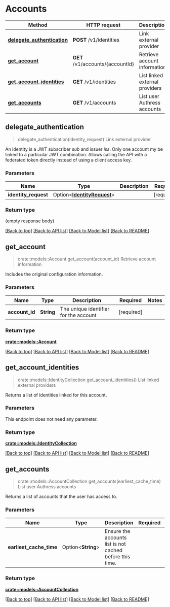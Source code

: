 # Accounts
Method | HTTP request | Description
------------- | ------------- | -------------
[**delegate_authentication**](#delegate_authentication) | **POST** /v1/identities | Link external provider
[**get_account**](#get_account) | **GET** /v1/accounts/{accountId} | Retrieve account information
[**get_account_identities**](#get_account_identities) | **GET** /v1/identities | List linked external providers
[**get_accounts**](#get_accounts) | **GET** /v1/accounts | List user Authress accounts



## delegate_authentication

> delegate_authentication(identity_request)
Link external provider

An identity is a JWT subscriber *sub* and issuer *iss*. Only one account my be linked to a particular JWT combination. Allows calling the API with a federated token directly instead of using a client access key.

### Parameters


Name | Type | Description  | Required | Notes
------------- | ------------- | ------------- | ------------- | -------------
**identity_request** | Option<[**IdentityRequest**](IdentityRequest.md)> |  | [required] |

### Return type

 (empty response body)

[[Back to top]](#) [[Back to API list]](./README.md#documentation-for-api-endpoints) [[Back to Model list]](./README.md#documentation-for-models) [[Back to README]](./README.md)


## get_account

> crate::models::Account get_account(account_id)
Retrieve account information

Includes the original configuration information.

### Parameters


Name | Type | Description  | Required | Notes
------------- | ------------- | ------------- | ------------- | -------------
**account_id** | **String** | The unique identifier for the account | [required] |

### Return type

[**crate::models::Account**](Account.md)


[[Back to top]](#) [[Back to API list]](./README.md#documentation-for-api-endpoints) [[Back to Model list]](./README.md#documentation-for-models) [[Back to README]](./README.md)


## get_account_identities

> crate::models::IdentityCollection get_account_identities()
List linked external providers

Returns a list of identities linked for this account.

### Parameters

This endpoint does not need any parameter.

### Return type

[**crate::models::IdentityCollection**](IdentityCollection.md)


[[Back to top]](#) [[Back to API list]](./README.md#documentation-for-api-endpoints) [[Back to Model list]](./README.md#documentation-for-models) [[Back to README]](./README.md)


## get_accounts

> crate::models::AccountCollection get_accounts(earliest_cache_time)
List user Authress accounts

Returns a list of accounts that the user has access to.

### Parameters


Name | Type | Description  | Required | Notes
------------- | ------------- | ------------- | ------------- | -------------
**earliest_cache_time** | Option<**String**> | Ensure the accounts list is not cached before this time. |  |

### Return type

[**crate::models::AccountCollection**](AccountCollection.md)


[[Back to top]](#) [[Back to API list]](./README.md#documentation-for-api-endpoints) [[Back to Model list]](./README.md#documentation-for-models) [[Back to README]](./README.md)

